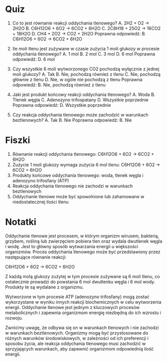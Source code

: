  # Quiz

1. Co to jest równanie reakcji oddychania tlenowego?
   A. 2H2 + O2 -> 2H2O
   B. C6H12O6 + 6O2 -> 6CO2 + 6H2O
   C. 2C8H18 + 25O2 -> 16CO2 + 18H2O
   D. CH4 + 2O2 -> CO2 + 2H2O
   Poprawna odpowiedź: B. C6H12O6 + 6O2 -> 6CO2 + 6H2O

2. Ile moli tlenu jest zużywane w czasie zużycia 1 moli glukozy w procesie oddychania tlenowego?
   A. 1 mol
   B. 2 mol
   C. 3 mol
   D. 6 mol
   Poprawna odpowiedź: D. 6 mol

3. Czy wszystkie 6 moli wytworzonego CO2 pochodzą wyłącznie z jednej moli glukozy?
   A. Tak
   B. Nie, pochodzą również z tlenu
   C. Nie, pochodzą głównie z tlenu
   D. Nie, w ogóle nie pochodzą z tlenu
   Poprawna odpowiedź: B. Nie, pochodzą również z tlenu

4. Jaki jest produkt końcowy reakcji oddychania tlenowego?
   A. Woda
   B. Tlenek węgla
   C. Adenozyno trifospatany
   D. Wszystkie poprzednie
   Poprawna odpowiedź: D. Wszystkie poprzednie

5. Czy reakcja oddychania tlenowego może zachodzić w warunkach beztlenowych?
   A. Tak
   B. Nie
   Poprawna odpowiedź: B. Nie

# Fiszki

1. Równanie reakcji oddychania tlenowego: C6H12O6 + 6O2 -> 6CO2 + 6H2O
2. Zużycie 1 moli glukozy wymaga zużycia 6 mol tlenu: C6H12O6 + 6O2 -> 6CO2 + 6H2O
3. Produkty końcowe oddychania tlenowego: woda, tlenek węgla i adenozyno trifosfany (ATP)
4. Reakcja oddychania tlenowego nie zachodzi w warunkach beztlenowych
5. Oddychanie tlenowe może być spowolnione lub zahamowane w niedostatecznej ilości tlenu

# Notatki

Oddychanie tlenowe jest procesem, w którym organizm wirusem, bakterią, grzybem, rośliną lub zwierzęciem pobiera tlen oraz wydala dwutlenek węgla i wodę. Jest to główny sposób wytwarzania energii u większości organizmów. Proces oddychania tlenowego może być przedstawiony przez następujące równanie reakcji:

C6H12O6 + 6O2 -> 6CO2 + 6H2O

Z każdą molą glukozy zużytej w tym procesie zużywane są 6 moli tlenu, co ostatecznie prowadzi do powstania 6 mol dwutlenku węgla i 6 mol wody. Produkty te są wydalane z organizmu.

Wytworzone w tym procesie ATP (adenozyno trifosfany) mogą zostać wykorzystane w wyniku innych reakcji biochemicznych w celu wytworzenia energii. Oddychanie tlenowe jest jednym z kluczowych procesów metabolicznych i zapewnia organizmom energię niezbędną do ich wzrostu i rozwoju.

Zwróćmy uwagę, że odbywa się on w warunkach tlenowych i nie zachodzi w warunkach beztlenowych. Organizmy mogą być przystosowane do różnych warunków środowiskowych, w zależności od ich preferencji i sposobu życia, ale reakcja oddychania tlenowego musi zachodzić w sprzyjających warunkach, aby zapewnić organizmom odpowiednią ilość energii.